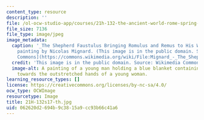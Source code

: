 ```yaml
---
content_type: resource
description: ''
file: /ol-ocw-studio-app/courses/21h-132-the-ancient-world-rome-spring-2017/062620d2694b9c3815a9cc93b66c41a6_21H-132s17-th.jpg
file_size: 7136
file_type: image/jpeg
image_metadata:
  caption: '_The Shepherd Faustulus Bringing Romulus and Remus to His Wife_, a 1654
    painting by Nicolas Mignard. (This image is in the public domain. Source: [Wikimedia
    Commons](https://commons.wikimedia.org/wiki/File:Mignard_-_The_Shepherd_Faustulus_Bringing_Romulus_and_Remus_to_His_Wife.jpg).)'
  credit: 'This image is in the public domain. Source: Wikimedia Commons.'
  image-alt: A painting of a young man holding a blue blanket containing twin babies
    towards the outstretched hands of a young woman.
learning_resource_types: []
license: https://creativecommons.org/licenses/by-nc-sa/4.0/
ocw_type: OCWImage
resourcetype: Image
title: 21H-132s17-th.jpg
uid: 062620d2-694b-9c38-15a9-cc93b66c41a6
---
```

